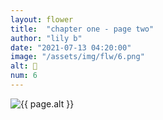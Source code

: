 ```yaml
---
layout: flower
title:  "chapter one - page two"
author: "lily b"
date: "2021-07-13 04:20:00"
image: "/assets/img/flw/6.png"
alt: 🌼
num: 6
---
```


<picture>
    <source media="all and (orientation: landscape)" srcset="{{ site.baseurl }}{{ page.image }}">
    <img src="{{ site.baseurl }}{{ page.image }}" alt="{{ page.alt }}">
</picture>